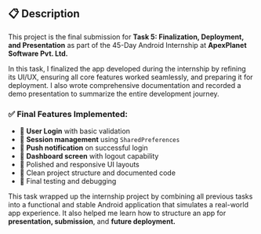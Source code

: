 ## 📋 Description

This project is the final submission for **Task 5: Finalization, Deployment, and Presentation** as part of the 45-Day Android Internship at **ApexPlanet Software Pvt. Ltd.**

In this task, I finalized the app developed during the internship by refining its UI/UX, ensuring all core features worked seamlessly, and preparing it for deployment. I also wrote comprehensive documentation and recorded a demo presentation to summarize the entire development journey.

### ✅ Final Features Implemented:
- 🔐 **User Login** with basic validation
- 💾 **Session management** using `SharedPreferences`
- 🔔 **Push notification** on successful login
- 👋 **Dashboard screen** with logout capability
- 🎨 Polished and responsive UI layouts
- 📄 Clean project structure and documented code
- 🧪 Final testing and debugging

This task wrapped up the internship project by combining all previous tasks into a functional and stable Android application that simulates a real-world app experience. It also helped me learn how to structure an app for **presentation, submission**, and **future deployment.**
